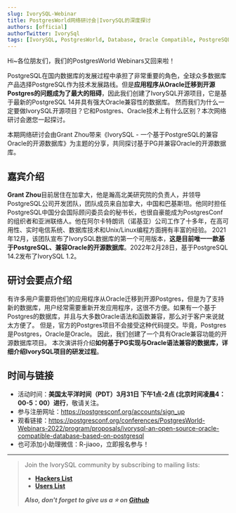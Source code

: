 ```yaml
---
slug: IvorySQL-Webinar
title: PostgresWorld网络研讨会|IvorySQL的深度探讨
authors: [official]
authorTwitter: IvorySql
tags: [IvorySQL, PostgresWorld, Database, Oracle Compatible, PostgreSQL, Join Us]
---
```


 Hi~各位朋友们，我们的PostgresWorld Webinars又回来啦！

PostgreSQL在国内数据库的发展过程中承担了非常重要的角色，全球众多数据库产品选择PostgreSQL作为技术发展路线。但是**应用程序从Oracle迁移到开源Postgres的问题成为了最大的阻碍**，因此我们创建了IvorySQL开源项目，它是基于最新的PostgreSQL 14并具有强大Oracle兼容性的数据库。
然而我们为什么一定要做IvorySQL开源项目？它和Postgres、Oracle技术上有什么区别？本次网络研讨会邀您一起探讨。

本期网络研讨会由Grant Zhou带来《IvorySQL - 一个基于PostgreSQL的兼容Oracle的开源数据库》为主题的分享，共同探讨基于PG并兼容Oracle的开源数据库。

## 嘉宾介绍

**Grant Zhou**目前居住在加拿大，他是瀚高北美研究院的负责人，并领导PostgreSQL公司开发团队，团队成员来自加拿大，中国和巴基斯坦。他同时担任PostgreSQL中国分会国际顾问委员会的秘书长，也很自豪能成为PostgresConf的组织者和亚洲联络人。他在阿尔卡特朗讯（诺基亚）公司工作了十多年，在高可用性、实时电信系统、数据库技术和Unix/Linux编程方面拥有丰富的经验。
2021年12月，该团队宣布了IvorySQL数据库的第一个可用版本，**这是目前唯一一款基于PostgreSQL、兼容Oracle的开源数据库**。2022年2月28日，基于PostgreSQL 14.2发布了IvorySQL 1.2。

## 研讨会要点介绍

有许多用户需要将他们的应用程序从Oracle迁移到开源Postgres，但是为了支持新的数据库，用户经常需要重新开发应用程序，这很不方便。如果有一个基于Postgres的数据库，并且与大多数Oracle语法和函数兼容，那么对于客户来说就太方便了。
但是，官方的Postgres项目不会接受这种代码提交。毕竟，Postgres是Postgres，Oracle是Oracle。
因此，我们创建了一个具有Oracle兼容功能的开源数据库项目。
本次演讲将介绍**如何基于PG实现与Oracle语法兼容的数据库，详细介绍IvorySQL项目的研发过程**。

## 时间与链接

 - 活动时间：**美国太平洋时间（PDT）3月31日 下午1点-2点 (北京时间凌晨4：00-5：00）进行**，敬请关注。
- 参与注册网址：https://postgresconf.org/accounts/sign_up
- 观看链接：https://postgresconf.org/conferences/PostgresWorld-Webinars-2022/program/proposals/ivorysql-an-open-source-oracle-compatible-database-based-on-postgresql
- 也可添加小助理微信：R-jiaoo，立即报名参与！

---

>Join the IvorySQL community by subscribing to mailing lists:  
>- **[Hackers List](https://lists.ivorysql.org/postorius/lists/hackers.ivorysql.org/)**  
>- **[Users List](https://lists.ivorysql.org/postorius/lists/general.ivorysql.org/)**  
>  
>***Also, don't forget to give us a :star: on [Github](https://github.com/IvorySQL/IvorySQL)***
